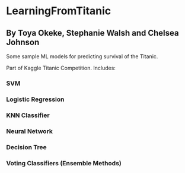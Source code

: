 # LearningFromTitanic

## By Toya Okeke, Stephanie Walsh and Chelsea Johnson

Some sample ML models for predicting survival of the Titanic.

Part of Kaggle Titanic Competition. Includes:

### SVM

### Logistic Regression

### KNN Classifier

### Neural Network

### Decision Tree

### Voting Classifiers (Ensemble Methods)
